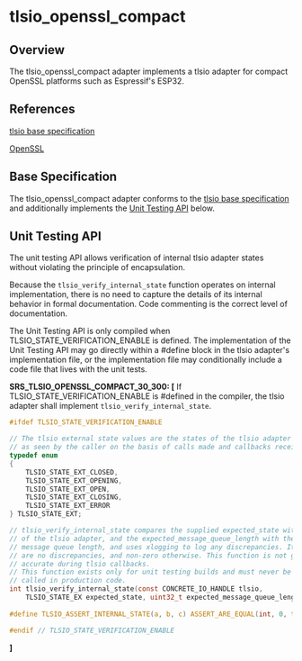 # tlsio_openssl_compact


## Overview

The tlsio_openssl_compact adapter implements a tlsio adapter for compact OpenSSL platforms such as Espressif's ESP32.  


## References

[tlsio base specification](https://github.com/Azure/azure-c-shared-utility/blob/master/devdoc/tlsio.md)

[OpenSSL](https://www.openssl.org/)

## Base Specification

The tlsio_openssl_compact adapter conforms to the
[tlsio base specification](https://github.com/Azure/azure-c-shared-utility/blob/master/devdoc/tlsio.md) and 
additionally implements the [Unit Testing API](Unit-Testing-API) below.


## Unit Testing API

The unit testing API allows verification of internal tlsio adapter states without violating the principle of encapsulation.

Because the `tlsio_verify_internal_state` function operates on internal implementation, there is no need
to capture the details of its internal behavior in formal documentation. Code commenting is the correct 
level of documentation.

The Unit Testing API is only compiled when TLSIO_STATE_VERIFICATION_ENABLE is defined. The implementation 
of the Unit Testing API may go directly within a #define block in the tlsio adapter's implementation file,
or the implementation file may conditionally include a code file that lives with the unit tests.

**SRS_TLSIO_OPENSSL_COMPACT_30_300: [** If TLSIO_STATE_VERIFICATION_ENABLE is #defined in the compiler, the tlsio adapter shall 
implement `tlsio_verify_internal_state`.
```c
#ifdef TLSIO_STATE_VERIFICATION_ENABLE

// The tlsio external state values are the states of the tlsio adapter
// as seen by the caller on the basis of calls made and callbacks received.
typedef enum
{
    TLSIO_STATE_EXT_CLOSED,
    TLSIO_STATE_EXT_OPENING,
    TLSIO_STATE_EXT_OPEN,
    TLSIO_STATE_EXT_CLOSING,
    TLSIO_STATE_EXT_ERROR
} TLSIO_STATE_EXT;

// tlsio_verify_internal_state compares the supplied expected_state with the internal state
// of the tlsio adapter, and the expected_message_queue_length with the actual
// message queue length, and uses xlogging to log any discrepancies. It returns 0 if there
// are no discrepancies, and non-zero otherwise. This function is not guaranteed to be 
// accurate during tlsio callbacks.
// This function exists only for unit testing builds and must never be
// called in production code.
int tlsio_verify_internal_state(const CONCRETE_IO_HANDLE tlsio,
	TLSIO_STATE_EX expected_state, uint32_t expected_message_queue_length);
    
#define TLSIO_ASSERT_INTERNAL_STATE(a, b, c) ASSERT_ARE_EQUAL(int, 0, tlsio_verify_internal_state(a,b,c))

#endif // TLSIO_STATE_VERIFICATION_ENABLE
```
**]**

